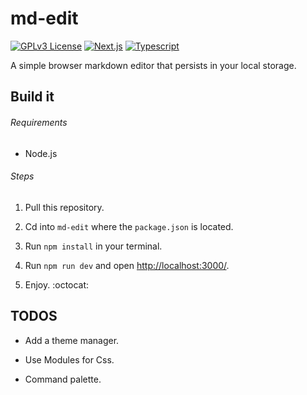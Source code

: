 # md-edit

[![GPLv3 License](https://img.shields.io/badge/%20License-GPL%20v3-yellow?style=flat-square&labelColor=black)](https://opensource.org/licenses/)
[![Next.js](https://img.shields.io/static/v1?label=&message=Next.js&color=red&style=flat-square&logo=next.js&logoColor=white&logoWidth=15&labelColor=&link=)](https://github.com/pallets/flask)
[![Typescript](https://img.shields.io/static/v1?label=&message=Typescript&color=blue&style=flat-square&logo=typescript&logoColor=white&logoWidth=15&labelColor=&link=)](https://github.com/pallets/flask)

A simple browser markdown editor that persists in your local storage.

## Build it

###### Requirements

* Node.js

###### Steps

1. Pull this repository.

1. Cd into `md-edit` where the `package.json` is located.

1. Run `npm install` in your terminal.

1. Run `npm run dev` and open <http://localhost:3000/>.

1. Enjoy.  :octocat:

## TODOS

* Add a theme manager.

* Use Modules for Css.

* Command palette.
